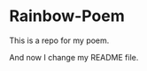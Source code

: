 # Rainbow-Poem
This is a repo for my poem.

<!-- myFirtsBranchEver -->
And now I change my README file.